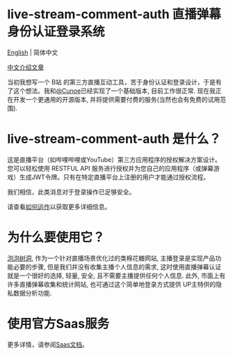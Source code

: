 # live-stream-comment-auth 直播弹幕身份认证登录系统
[English](README.md) | 简体中文

[中文介绍文章](https://www.bilibili.com/read/cv19545136)

当初我想写一个 B站 的第三方直播互动工具，苦于身份认证和登录设计，于是有了这个想法。我和[@Cunoe](https://github.com/CUNOE)已经实现了一个基础版本, 目前工作很正常. 现在我正在开发一个更通用的开源版本, 并将提供需要付费的服务(当然也会有免费的试用范围).

# live-stream-comment-auth 是什么？

这是直播平台（如哔哩哔哩或YouTube）第三方应用程序的授权解决方案设计。
您可以轻松使用 RESTFUL API 服务进行授权并为您自己的应用程序（或弹幕游戏）生成JWT令牌。只有在特定直播平台上注册的用户才能通过授权流程。

我们相信，此类消息对于登录操作已足够安全。

请查看[如何运作](docs/how-it-works_zh.md)以获取更多详细信息。

# 为什么要使用它？
[泡泡树洞](https://2some.one), 作为一个针对直播场景优化过的类棉花糖网站, 主播登录是实现产品功能必要的步骤, 但是我们并没有收集主播个人信息的需求, 这时使用直播弹幕认证就是一个很好的选择, 轻量, 安全, 且不需要主播提供任何个人信息.
此外, 市面上有许多直播弹幕收集和统计网站, 也可通过这个简单地登录方式提供 UP主特供的隐私数据分析功能. 

# 使用官方Saas服务

更多详情，请参阅[Saas文档](docs/saas_zh.md)。
